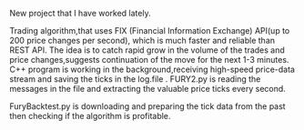 New project that I have worked lately.

Trading algorithm,that uses FIX (Financial Information Exchange) API(up to 200 price changes per second),
which is much faster and reliable than REST API.
The idea is to catch rapid grow in the volume of the trades and price changes,suggests continuation of the move for the next 1-3 minutes.
C++ program is working in the background,receiving high-speed price-data stream and saving the ticks in the log.file .
FURY2.py is reading the messages in the file and extracting the valuable price ticks every second.

FuryBacktest.py  is downloading and preparing the tick data from the past then checking if the algorithm is profitable.
